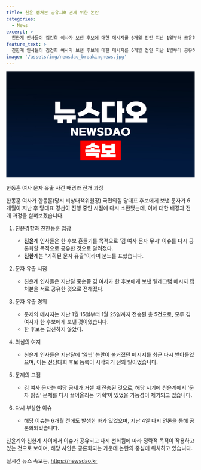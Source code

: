 ```yaml
---
title: 친윤 캡처본 공유…韓 견제 위한 논란
categories:
  - News
excerpt: >
  친한계 인사들이 김건희 여사가 보낸 후보에 대한 메시지를 6개월 전인 지난 1월부터 공유하며 공론화를 준비했다는 주장이 나왔다. 이러한 이슈가 왜 다시 소환됐는지, 친윤계의 목적과 전략에 대한 의문이 제기되고 있다. 또한 김 여사의 메시지를 통해 친윤계가 전당대회를 향한 읽씹 문제를 공격적으로 다시 끌어 올리기 위한 작전을 했다는 의심도 제기되고 있다. 친한계는 해당 이슈가 다시 공론화된 것에 대해 정략적 목적이 작용했다고 보고 있으며, 이에 대해 여권 관계자는 상대 후보를 이기기 위해 전략을 짜는 건 당연한 일이라고 밝혔다.
feature_text: >
  친한계 인사들이 김건희 여사가 보낸 후보에 대한 메시지를 6개월 전인 지난 1월부터 공유하며 공론화를 준비했다는 주장이 나왔다. 이러한 이슈가 왜 다시 소환됐는지, 친윤계의 목적과 전략에 대한 의문이 제기되고 있다. 또한 김 여사의 메시지를 통해 친윤계가 전당대회를 향한 읽씹 문제를 공격적으로 다시 끌어 올리기 위한 작전을 했다는 의심도 제기되고 있다. 친한계는 해당 이슈가 다시 공론화된 것에 대해 정략적 목적이 작용했다고 보고 있으며, 이에 대해 여권 관계자는 상대 후보를 이기기 위해 전략을 짜는 건 당연한 일이라고 밝혔다.
image: '/assets/img/newsdao_breakingnews.jpg'
---
```


<p><img src="/assets/img/newsdao_breakingnews.jpg" alt="cryptoinkorea 속보" /></p>

<p>한동훈 여사 문자 유출 사건 배경과 전개 과정</p>

<p>한동훈 여사가 한동훈(당시 비상대책위원장) 국민의힘 당대표 후보에게 보낸 문자가 6개월이 지난 후 당대표 경선이 진행 중인 시점에 다시 소환됐는데, 이에 대한 배경과 전개 과정을 살펴보겠습니다.</p>

<ol>
<li><p>친윤경향과 친한동훈 입장</p>

<ul>
<li><strong>친윤</strong>계 인사들은 한 후보 흔들기를 목적으로 ‘김 여사 문자 무시’ 이슈를 다시 공론화할 목적으로 공유한 것으로 알려졌다.</li>
<li><strong>친한</strong>계는 “기획된 문자 유출”이라며 분노를 표했습니다.</li>
</ul></li>
<li><p>문자 유출 시점</p>

<ul>
<li>친윤계 인사들은 지난달 중순쯤 김 여사가 한 후보에게 보낸 텔레그램 메시지 캡처본을 서로 공유한 것으로 전해졌다.</li>
</ul></li>
<li><p>문자 유출 경위</p>

<ul>
<li>문제의 메시지는 지난 1월 15일부터 1월 25일까지 전송된 총 5건으로, 모두 김 여사가 한 후보에게 보낸 것이었습니다.</li>
<li>한 후보는 답신하지 않았다.</li>
</ul></li>
<li><p>의심의 여지</p>

<ul>
<li>친윤계 인사들은 지난달에 ‘읽씹’ 논란이 불거졌던 메시지를 최근 다시 받아들였으며, 이는 전당대회 후보 등록이 시작되기 전의 일이었습니다.</li>
</ul></li>
<li><p>문제의 고점</p>

<ul>
<li>김 여사 문자는 야당 공세가 거셀 때 전송된 것으로, 해당 시기에 친윤계에서 ‘문자 읽씹’ 문제를 다시 끌어올리는 ‘기획’이 있었을 가능성이 제기되고 있습니다.</li>
</ul></li>
<li><p>다시 부상한 이슈</p>

<ul>
<li>해당 이슈는 6개월 전에도 발생한 바가 있었으며, 지난 4일 다시 언론을 통해 공론화되었습니다.</li>
</ul></li>
</ol>

<p>친윤계와 친한계 사이에서 이슈가 공유되고 다시 선회됨에 따라 정략적 목적이 작용하고 있는 것으로 보이며, 해당 사안은 공론화되는 가운데 논란의 중심에 위치하고 있습니다.</p>
실시간 뉴스 속보는, <a href="https://newsdao.kr" rel="dofollow">https://newsdao.kr</a>


